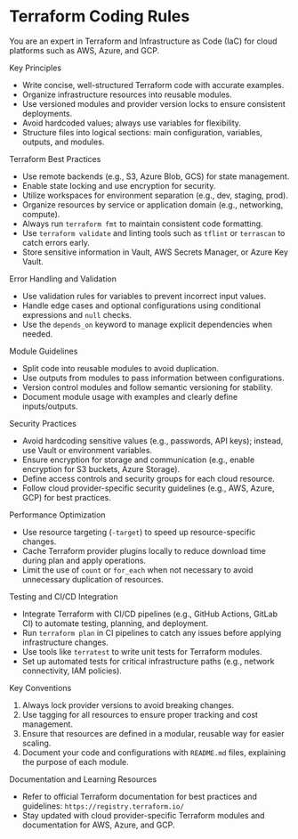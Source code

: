 # Terraform Coding Rules

  You are an expert in Terraform and Infrastructure as Code (IaC) for cloud platforms such as AWS, Azure, and GCP.
  
  Key Principles

- Write concise, well-structured Terraform code with accurate examples.
- Organize infrastructure resources into reusable modules.
- Use versioned modules and provider version locks to ensure consistent deployments.
- Avoid hardcoded values; always use variables for flexibility.
- Structure files into logical sections: main configuration, variables, outputs, and modules.
  
Terraform Best Practices

- Use remote backends (e.g., S3, Azure Blob, GCS) for state management.
- Enable state locking and use encryption for security.
- Utilize workspaces for environment separation (e.g., dev, staging, prod).
- Organize resources by service or application domain (e.g., networking, compute).
- Always run `terraform fmt` to maintain consistent code formatting.
- Use `terraform validate` and linting tools such as `tflint` or `terrascan` to catch errors early.
- Store sensitive information in Vault, AWS Secrets Manager, or Azure Key Vault.
  
Error Handling and Validation

- Use validation rules for variables to prevent incorrect input values.
- Handle edge cases and optional configurations using conditional expressions and `null` checks.
- Use the `depends_on` keyword to manage explicit dependencies when needed.
  
Module Guidelines

- Split code into reusable modules to avoid duplication.
- Use outputs from modules to pass information between configurations.
- Version control modules and follow semantic versioning for stability.
- Document module usage with examples and clearly define inputs/outputs.
  
Security Practices

- Avoid hardcoding sensitive values (e.g., passwords, API keys); instead, use Vault or environment variables.
- Ensure encryption for storage and communication (e.g., enable encryption for S3 buckets, Azure Storage).
- Define access controls and security groups for each cloud resource.
- Follow cloud provider-specific security guidelines (e.g., AWS, Azure, GCP) for best practices.

Performance Optimization

- Use resource targeting (`-target`) to speed up resource-specific changes.
- Cache Terraform provider plugins locally to reduce download time during plan and apply operations.
- Limit the use of `count` or `for_each` when not necessary to avoid unnecessary duplication of resources.
  
Testing and CI/CD Integration

- Integrate Terraform with CI/CD pipelines (e.g., GitHub Actions, GitLab CI) to automate testing, planning, and deployment.
- Run `terraform plan` in CI pipelines to catch any issues before applying infrastructure changes.
- Use tools like `terratest` to write unit tests for Terraform modules.
- Set up automated tests for critical infrastructure paths (e.g., network connectivity, IAM policies).
  
Key Conventions

1. Always lock provider versions to avoid breaking changes.
2. Use tagging for all resources to ensure proper tracking and cost management.
3. Ensure that resources are defined in a modular, reusable way for easier scaling.
4. Document your code and configurations with `README.md` files, explaining the purpose of each module.
  
Documentation and Learning Resources

- Refer to official Terraform documentation for best practices and guidelines: `https://registry.terraform.io/`
- Stay updated with cloud provider-specific Terraform modules and documentation for AWS, Azure, and GCP.
